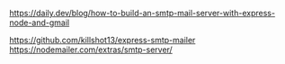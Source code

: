 https://daily.dev/blog/how-to-build-an-smtp-mail-server-with-express-node-and-gmail



https://github.com/killshot13/express-smtp-mailer
https://nodemailer.com/extras/smtp-server/






